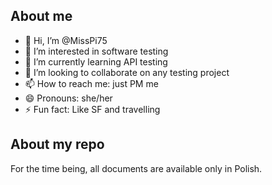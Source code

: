 ## About me

- 👋 Hi, I’m @MissPi75
- 👀 I’m interested in software testing
- 🌱 I’m currently learning API testing
- 💞️ I’m looking to collaborate on any testing project
- 📫 How to reach me: just PM me
- 😄 Pronouns: she/her
- ⚡ Fun fact: Like SF and travelling

## About my repo

For the time being, all documents are available only in Polish. 

<!---
MissPi75/MissPi75 is a ✨ special ✨ repository because its `README.md` (this file) appears on your GitHub profile.
You can click the Preview link to take a look at your changes.
--->
